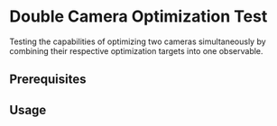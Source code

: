 # Double Camera Optimization Test

Testing the capabilities of optimizing two cameras simultaneously by
combining their respective optimization targets into one observable.

## Prerequisites

## Usage
